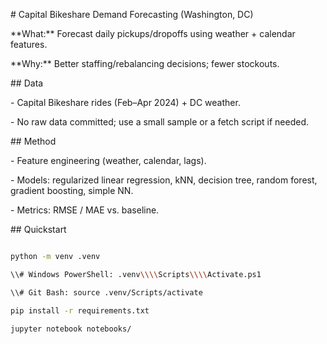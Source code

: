 \# Capital Bikeshare Demand Forecasting (Washington, DC)



\*\*What:\*\* Forecast daily pickups/dropoffs using weather + calendar features.

\*\*Why:\*\* Better staffing/rebalancing decisions; fewer stockouts.



\## Data

\- Capital Bikeshare rides (Feb–Apr 2024) + DC weather.

\- No raw data committed; use a small sample or a fetch script if needed.



\## Method

\- Feature engineering (weather, calendar, lags).

\- Models: regularized linear regression, kNN, decision tree, random forest, gradient boosting, simple NN.

\- Metrics: RMSE / MAE vs. baseline.



\## Quickstart

```bash

python -m venv .venv

\\# Windows PowerShell: .venv\\\\Scripts\\\\Activate.ps1

\\# Git Bash: source .venv/Scripts/activate

pip install -r requirements.txt

jupyter notebook notebooks/





